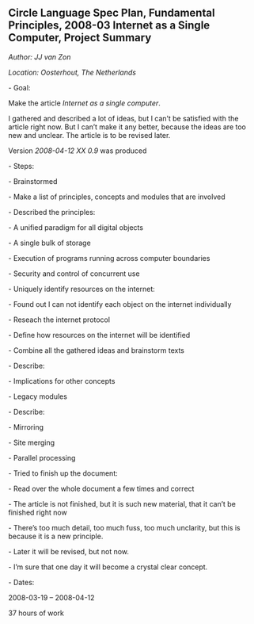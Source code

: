 ﻿**Circle Language Spec Plan, Fundamental Principles,
2008-03 Internet as a Single Computer,
Project Summary**
----------------------------------------------------
*Author: JJ van Zon*

*Location: Oosterhout, The Netherlands*

\- Goal:

Make the article *Internet as a single computer*.

I gathered and described a lot of ideas, but I can’t be satisfied with the article right now. But I can’t make it any better, because the ideas are too new and unclear. The article is to be revised later.

Version *2008-04-12 XX  0.9*  was produced

\- Steps:

\- Brainstormed

\- Make a list of principles, concepts and modules that are involved

\- Described the principles:

\- A unified paradigm for all digital objects

\- A single bulk of storage

\- Execution of programs running across computer boundaries

\- Security and control of concurrent use

\- Uniquely identify resources on the internet:

\- Found out I can not identify each object on the internet individually

\- Reseach the internet protocol

\- Define how resources on the internet will be identified

\- Combine all the gathered ideas and brainstorm texts

\- Describe:

\- Implications for other concepts

\- Legacy modules

\- Describe:

\- Mirroring

\- Site merging

\- Parallel processing

\- Tried to finish up the document:

\- Read over the whole document a few times and correct

\- The article is not finished, but it is such new material, that it can’t be finished right now

\- There’s too much detail, too much fuss, too much unclarity, but this is because it is a new principle.

\- Later it will be revised, but not now.

\- I’m sure that one day it will become a crystal clear concept.

\- Dates:

2008-03-19 – 2008-04-12

37 hours of work

